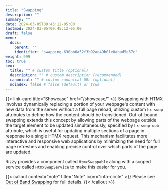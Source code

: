 ```yaml
---
title: "Swapping"
description: ""
summary: ""
date: 2024-03-05T09:45:12-05:00
lastmod: 2024-03-05T09:45:12-05:00
draft: false
menu:
  docs:
    parent: ""
    identifier: "swapping-630bb6a52f3b92ae49b01e8abad5e57c"
weight: 999
toc: true
seo:
  title: "" # custom title (optional)
  description: "" # custom description (recommended)
  canonical: "" # custom canonical URL (optional)
  noindex: false # false (default) or true
---
```

{{< link-card title="Showcase" href="/showcase/" >}}
Swapping with HTMX involves dynamically replacing a portion of your webpage's content with new data from the server without a full page reload, utilizing custom `hx-swap` attributes to define how the content should be transitioned. Out-of-bound swapping extends this concept by allowing parts of the webpage outside the target element to be updated simultaneously, specified by `hx-swap-oob` attribute, which is useful for updating multiple sections of a page in response to a single HTMX request. This mechanism facilitates more interactive and responsive web applications by minimizing the need for full page refreshes and enabling precise control over which parts of the page are updated.

Rizzy provides a component called `HtmxSwappable` along with a scoped service called `HtmxSwapService` to make this easier for you. 

{{< callout context="note" title="Note" icon="info-circle" >}}
Please see [Out of Band Swapping](/docs/htmx/out-of-band-swapping/) for full details.
{{< /callout >}}
